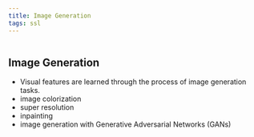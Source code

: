 ```yaml
---
title: Image Generation
tags: ssl
---
```

```toc
```
## Image Generation
- Visual features are learned through the process of image generation tasks. 
- image colorization 
- super resolution 
- inpainting 
- image generation with Generative Adversarial Networks (GANs)

